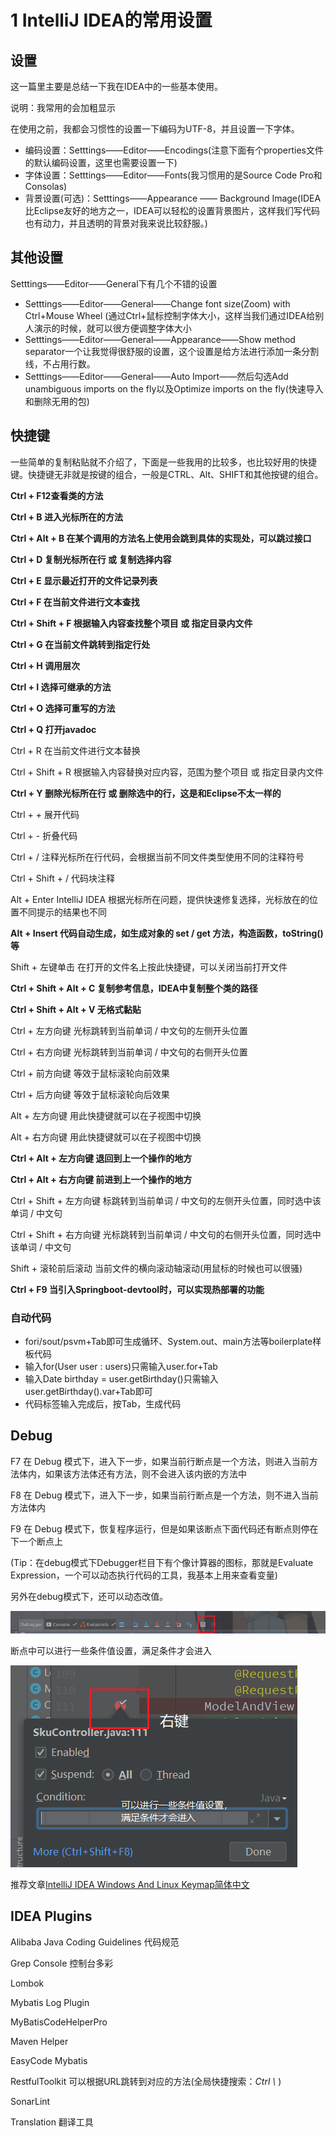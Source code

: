 # 1 IntelliJ IDEA的常用设置

## 设置

这一篇里主要是总结一下我在IDEA中的一些基本使用。

说明：我常用的会加粗显示



在使用之前，我都会习惯性的设置一下编码为UTF-8，并且设置一下字体。

- 编码设置：Setttings——Editor——Encodings(注意下面有个properties文件的默认编码设置，这里也需要设置一下)
- 字体设置：Setttings——Editor——Fonts(我习惯用的是Source Code Pro和Consolas)
- 背景设置(可选)：Setttings——Appearance —— Background Image(IDEA比Eclipse友好的地方之一，IDEA可以轻松的设置背景图片，这样我们写代码也有动力，并且透明的背景对我来说比较舒服。)





## 其他设置

Setttings——Editor——General下有几个不错的设置

- Setttings——Editor——General——Change font size(Zoom) with Ctrl+Mouse Wheel (通过Ctrl+鼠标控制字体大小，这样当我们通过IDEA给别人演示的时候，就可以很方便调整字体大小
- Setttings——Editor——General——Appearance——Show method separator一个让我觉得很舒服的设置，这个设置是给方法进行添加一条分割线，不占用行数。
- Setttings——Editor——General——Auto Import——然后勾选Add unambiguous imports on the fly以及Optimize imports on the fly(快速导入和删除无用的包)



## 快捷键

一些简单的复制粘贴就不介绍了，下面是一些我用的比较多，也比较好用的快捷键。快捷键无非就是按键的组合，一般是CTRL、Alt、SHIFT和其他按键的组合。

**Ctrl + F12查看类的方法**

**Ctrl + B 进入光标所在的方法**

**Ctrl + Alt + B 在某个调用的方法名上使用会跳到具体的实现处，可以跳过接口**

**Ctrl + D 复制光标所在行 或 复制选择内容**

**Ctrl + E 显示最近打开的文件记录列表**

**Ctrl + F 在当前文件进行文本查找**

**Ctrl + Shift + F 根据输入内容查找整个项目 或 指定目录内文件**

**Ctrl + G 在当前文件跳转到指定行处**

**Ctrl + H 调用层次**

**Ctrl + I 选择可继承的方法**

**Ctrl + O 选择可重写的方法**

**Ctrl + Q 打开javadoc**

Ctrl + R 在当前文件进行文本替换

Ctrl + Shift + R 根据输入内容替换对应内容，范围为整个项目 或 指定目录内文件

**Ctrl + Y 删除光标所在行 或 删除选中的行，这是和Eclipse不太一样的**

Ctrl + + 展开代码

Ctrl + - 折叠代码

Ctrl + / 注释光标所在行代码，会根据当前不同文件类型使用不同的注释符号

Ctrl + Shift + / 代码块注释

Alt + Enter IntelliJ IDEA 根据光标所在问题，提供快速修复选择，光标放在的位置不同提示的结果也不同

**Alt + Insert 代码自动生成，如生成对象的 set / get 方法，构造函数，toString() 等**

Shift + 左键单击 在打开的文件名上按此快捷键，可以关闭当前打开文件

**Ctrl + Shift + Alt + C 复制参考信息，IDEA中复制整个类的路径**

**Ctrl + Shift + Alt + V 无格式黏贴**

Ctrl + 左方向键 光标跳转到当前单词 / 中文句的左侧开头位置

Ctrl + 右方向键 光标跳转到当前单词 / 中文句的右侧开头位置

Ctrl + 前方向键 等效于鼠标滚轮向前效果

Ctrl + 后方向键 等效于鼠标滚轮向后效果

Alt + 左方向键 用此快捷键就可以在子视图中切换

Alt + 右方向键 用此快捷键就可以在子视图中切换

**Ctrl + Alt + 左方向键 退回到上一个操作的地方**

**Ctrl + Alt + 右方向键 前进到上一个操作的地方**

Ctrl + Shift + 左方向键 标跳转到当前单词 / 中文句的左侧开头位置，同时选中该单词 / 中文句

Ctrl + Shift + 右方向键 光标跳转到当前单词 / 中文句的右侧开头位置，同时选中该单词 / 中文句

Shift + 滚轮前后滚动 当前文件的横向滚动轴滚动(用鼠标的时候也可以很骚)

**Ctrl + F9 当引入Springboot-devtool时，可以实现热部署的功能**





### ⾃动代码



- fori/sout/psvm+Tab即可⽣成循环、System.out、main⽅法等boilerplate样板代码
- 输⼊for(User user : users)只需输⼊user.for+Tab  
- 输⼊Date birthday = user.getBirthday()只需输⼊user.getBirthday().var+Tab即可
- 代码标签输⼊完成后，按Tab，⽣成代码



## Debug

F7 在 Debug 模式下，进入下一步，如果当前行断点是一个方法，则进入当前方法体内，如果该方法体还有方法，则不会进入该内嵌的方法中



F8 在 Debug 模式下，进入下一步，如果当前行断点是一个方法，则不进入当前方法体内



F9 在 Debug 模式下，恢复程序运行，但是如果该断点下面代码还有断点则停在下一个断点上

(Tip：在debug模式下Debugger栏目下有个像计算器的图标，那就是Evaluate Expression，一个可以动态执行代码的工具，我基本上用来查看变量)

另外在debug模式下，还可以动态改值。

![image.png](images/idea1.png)

断点中可以进行一些条件值设置，满足条件才会进入

![image.png](images/idea2.png)

推荐文章[IntelliJ IDEA Windows And Linux Keymap简体中文](https://blog.csdn.net/qwfys200/article/details/81835845)



## IDEA Plugins

Alibaba Java Coding Guidelines 代码规范

Grep Console 控制台多彩

Lombok

Mybatis Log Plugin

MyBatisCodeHelperPro

Maven Helper

EasyCode Mybatis

RestfulToolkit 可以根据URL跳转到对应的方法(全局快捷搜索：*Ctrl \\* )

SonarLint

Translation 翻译工具